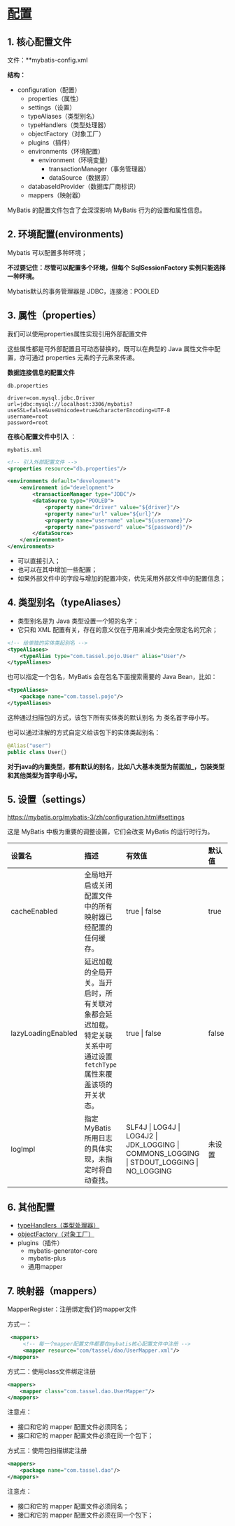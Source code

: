 # [配置](https://mybatis.org/mybatis-3/zh/configuration.html) 

## 1. 核心配置文件

文件：**mybatis-config.xml

**结构：** 

- configuration（配置）
  - properties（属性）
  - settings（设置）
  - typeAliases（类型别名）
  - typeHandlers（类型处理器）
  - objectFactory（对象工厂）
  - plugins（插件）
  - environments（环境配置）
    - environment（环境变量）
      - transactionManager（事务管理器）
      - dataSource（数据源）
  - databaseIdProvider（数据库厂商标识）
  - mappers（映射器）

MyBatis 的配置文件包含了会深深影响 MyBatis 行为的设置和属性信息。

## 2. 环境配置(environments)

Mybatis 可以配置多种环境；

**不过要记住：尽管可以配置多个环境，但每个 SqlSessionFactory 实例只能选择一种环境。**

Mybatis默认的事务管理器是 JDBC，连接池：POOLED

## 3. 属性（properties）

我们可以使用properties属性实现引用外部配置文件

这些属性都是可外部配置且可动态替换的，既可以在典型的 Java 属性文件中配置，亦可通过 properties 元素的子元素来传递。

**数据连接信息的配置文件**

`db.properties` 

```properties
driver=com.mysql.jdbc.Driver
url=jdbc:mysql://localhost:3306/mybatis?useSSL=false&useUnicode=true&characterEncoding=UTF-8
username=root
password=root
```

**在核心配置文件中引入** ：

`mybatis.xml` 

```xml
<!-- 引入外部配置文件 -->
<properties resource="db.properties"/>

<environments default="development">
    <environment id="development">
        <transactionManager type="JDBC"/>
        <dataSource type="POOLED">
            <property name="driver" value="${driver}"/>
            <property name="url" value="${url}"/>
            <property name="username" value="${username}"/>
            <property name="password" value="${password}"/>
        </dataSource>
    </environment>
</environments>
```

- 可以直接引入；
- 也可以在其中增加一些配置；
- 如果外部文件中的字段与增加的配置冲突，优先采用外部文件中的配置信息；

## 4. 类型别名（typeAliases）

- 类型别名是为 Java 类型设置一个短的名字；
- 它只和 XML 配置有关，存在的意义仅在于用来减少类完全限定名的冗余；

```xml
<!-- 给单独的实体类起别名 -->
<typeAliases>
    <typeAlias type="com.tassel.pojo.User" alias="User"/>
</typeAliases>
```

也可以指定一个包名，MyBatis 会在包名下面搜索需要的 Java Bean，比如：

```xml
<typeAliases>
    <package name="com.tassel.pojo"/>
</typeAliases>
```

这种通过扫描包的方式，该包下所有实体类的默认别名 为 类名首字母小写。

也可以通过注解的方式自定义给该包下的实体类起别名：

```java
@Alias("user")
public class User{}
```

**对于java的内置类型，都有默认的别名，比如八大基本类型为前面加_，包装类型和其他类型为首字母小写。** 

## 5. 设置（settings）

https://mybatis.org/mybatis-3/zh/configuration.html#settings

这是 MyBatis 中极为重要的调整设置，它们会改变 MyBatis 的运行时行为。

| 设置名             | 描述                                                         | 有效值                                                       | 默认值 |
| :----------------- | :----------------------------------------------------------- | :----------------------------------------------------------- | :----- |
| cacheEnabled       | 全局地开启或关闭配置文件中的所有映射器已经配置的任何缓存。   | true \| false                                                | true   |
| lazyLoadingEnabled | 延迟加载的全局开关。当开启时，所有关联对象都会延迟加载。 特定关联关系中可通过设置 `fetchType` 属性来覆盖该项的开关状态。 | true \| false                                                | false  |
| logImpl            | 指定 MyBatis 所用日志的具体实现，未指定时将自动查找。        | SLF4J \| LOG4J \| LOG4J2 \| JDK_LOGGING \| COMMONS_LOGGING \| STDOUT_LOGGING \| NO_LOGGING | 未设置 |

## 6. 其他配置

- [typeHandlers（类型处理器）](https://mybatis.org/mybatis-3/zh/configuration.html#typeHandlers)
- [objectFactory（对象工厂）](https://mybatis.org/mybatis-3/zh/configuration.html#objectFactory)
- plugins（插件）
  - mybatis-generator-core
  - mybatis-plus
  - 通用mapper

## 7. 映射器（mappers）

MapperRegister：注册绑定我们的mapper文件

方式一：

```xml
 <mappers>
     <!-- 每一个mapper配置文件都要在mybatis核心配置文件中注册 -->
     <mapper resource="com/tassel/dao/UserMapper.xml"/>
</mappers>
```

方式二：使用class文件绑定注册

```xml
<mappers>
    <mapper class="com.tassel.dao.UserMapper"/>
</mappers>
```

注意点：

- 接口和它的 mapper 配置文件必须同名；
- 接口和它的 mapper 配置文件必须在同一个包下；

方式三：使用包扫描绑定注册

```xml
<mappers>
    <package name="com.tassel.dao"/>
</mappers>
```

注意点：

- 接口和它的 mapper 配置文件必须同名；
- 接口和它的 mapper 配置文件必须在同一个包下；